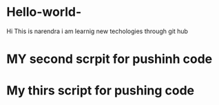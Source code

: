 # Hello-world-

Hi This is narendra i am learnig new techologies 
through git hub


# MY second scrpit for pushinh code 


# My thirs script for pushing code 
